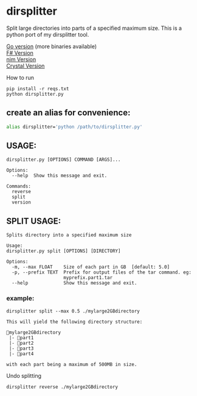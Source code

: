 # dirsplitter

Split large directories into parts of a specified maximum size. This is a python port of my dirsplitter tool.

[Go version](https://github.com/jinyus/dirsplitter) (more binaries available)<br>
[F# Version](https://github.com/jinyus/fs_dirsplitter) <br>
[nim Version](https://github.com/jinyus/nim_dirsplitter)<br>
[Crystal Version](https://github.com/jinyus/cr_dirsplitter)

How to run

```
pip install -r reqs.txt
python dirsplitter.py
```

## create an alias for convenience:

```bash
alias dirsplitter='python /path/to/dirsplitter.py'
```

## USAGE:

```text
dirsplitter.py [OPTIONS] COMMAND [ARGS]...

Options:
  --help  Show this message and exit.

Commands:
  reverse
  split
  version
```

## SPLIT USAGE:

```text
Splits directory into a specified maximum size

Usage:
dirsplitter.py split [OPTIONS] [DIRECTORY]

Options:
  -m, --max FLOAT    Size of each part in GB  [default: 5.0]
  -p, --prefix TEXT  Prefix for output files of the tar command. eg:
                     myprefix.part1.tar
  --help             Show this message and exit.
```

### example:

```text
dirsplitter split --max 0.5 ./mylarge2GBdirectory

This will yield the following directory structure:

📂mylarge2GBdirectory
 |- 📂part1
 |- 📂part2
 |- 📂part3
 |- 📂part4

with each part being a maximum of 500MB in size.
```

Undo splitting

```
dirsplitter reverse ./mylarge2GBdirectory

```
